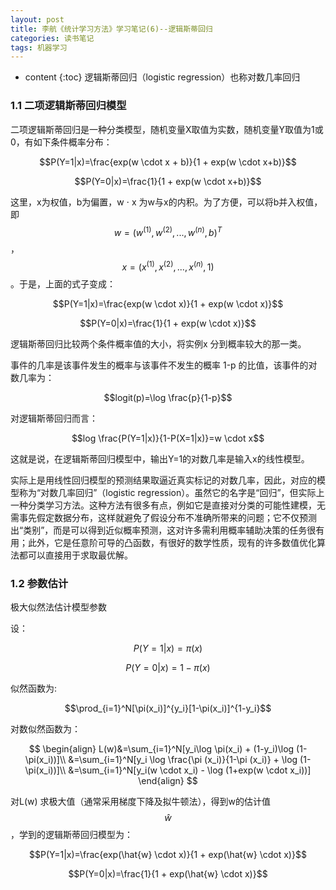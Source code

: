 ```yaml
---
layout: post
title: 李航《统计学习方法》学习笔记(6)--逻辑斯蒂回归
categories: 读书笔记
tags: 机器学习
---
```


* content
{:toc}
逻辑斯蒂回归（logistic regression）也称对数几率回归


### 1.1  二项逻辑斯蒂回归模型

二项逻辑斯蒂回归是一种分类模型，随机变量X取值为实数，随机变量Y取值为1或0，有如下条件概率分布：

$$P(Y=1|x)=\frac{exp(w \cdot x + b)}{1 + exp(w \cdot x+b)}$$

$$P(Y=0|x)=\frac{1}{1 + exp(w \cdot x+b)}$$

这里，x为权值，b为偏置，w ⋅ x 为w与x的内积。为了方便，可以将b并入权值，即 $$w = (w^{(1)}, w^{(2)},...,w^{(n)}, b)^T$$，$$x=(x^{(1)}, x^{(2)}, ...,x^{(n)}, 1)$$。于是，上面的式子变成：

$$P(Y=1|x)=\frac{exp(w \cdot x)}{1 + exp(w \cdot x)}$$

$$P(Y=0|x)=\frac{1}{1 + exp(w \cdot x)}$$

逻辑斯蒂回归比较两个条件概率值的大小，将实例x 分到概率较大的那一类。

事件的几率是该事件发生的概率与该事件不发生的概率 1-p 的比值，该事件的对数几率为：

$$logit(p)=\log \frac{p}{1-p}$$

对逻辑斯蒂回归而言：

$$log \frac{P(Y=1|x)}{1-P(X=1|x)}=w \cdot x$$

这就是说，在逻辑斯蒂回归模型中，输出Y=1的对数几率是输入x的线性模型。

实际上是用线性回归模型的预测结果取逼近真实标记的对数几率，因此，对应的模型称为“对数几率回归”（logistic regression）。虽然它的名字是“回归”，但实际上一种分类学习方法。这种方法有很多有点，例如它是直接对分类的可能性建模，无需事先假定数据分布，这样就避免了假设分布不准确所带来的问题；它不仅预测出“类别”，而是可以得到近似概率预测，这对许多需利用概率辅助决策的任务很有用；此外，它是任意阶可导的凸函数，有很好的数学性质，现有的许多数值优化算法都可以直接用于求取最优解。

### 1.2 参数估计

极大似然法估计模型参数

设： 

$$P(Y=1|x)=\pi(x)$$

$$P(Y=0|x)=1-\pi(x)$$

似然函数为:

$$\prod_{i=1}^N[\pi(x_i)]^{y_i}[1-\pi(x_i)]^{1-y_i}$$

对数似然函数为：

$$
\begin{align}
L(w)&=\sum_{i=1}^N[y_i\log \pi(x_i) + (1-y_i)\log (1-\pi(x_i))]\\
&=\sum_{i=1}^N[y_i \log \frac{\pi (x_i)}{1-\pi (x_i)} + \log (1-\pi(x_i))]\\
&=\sum_{i=1}^N[y_i(w \cdot x_i) - \log (1+exp(w \cdot x_i))]
\end{align}
$$

对L(w) 求极大值（通常采用梯度下降及拟牛顿法），得到w的估计值$$\hat{w}$$，学到的逻辑斯蒂回归模型为：

$$P(Y=1|x)=\frac{exp(\hat{w} \cdot x)}{1 + exp(\hat{w} \cdot x)}$$

$$P(Y=0|x)=\frac{1}{1 + exp(\hat{w} \cdot x)}$$

